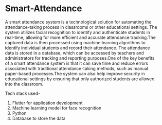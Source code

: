 # Smart-Attendance

A smart attendance system is a technological solution for automating the attendance-taking process in classrooms or other educational settings. The system utilizes facial recognition to identify and authenticate students in real-time, allowing for more efficient and accurate attendance tracking.The captured data is then processed using machine learning algorithms to identify individual students and record their attendance. The attendance data is stored in a database, which can be accessed by teachers and administrators for tracking and reporting purposes.One of the key benefits of a smart attendance system is that it can save time and reduce errors associated with traditional attendance-taking methods, such as manual paper-based processes.The system can also help improve security in educational settings by ensuring that only authorized students are allowed into the classroom.

Tech stack used-
1) Flutter for application development
2) Machine learning model for face recognition
3) Python
4) Database to store the data
